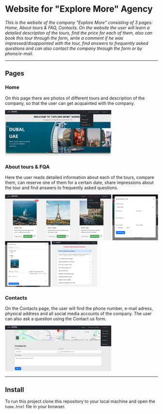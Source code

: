 # Website for "Explore More" Agency

*This is the website of the company "Explore More"  consisting of 3 pages: Home, About tours & FAQ, Contacts. On the website the user will learn a detailed description of the tours, find the price for each of them, also can book this tour through the form, write a comment if he was impressed/disappointed with the tour, find answers to frequently asked questions and can also contact the company through the form or by phone/e-mail.*

---

## Pages




### Home

On this page there are photos of different tours and description of the company, so that the user can get acquainted with the company.


<img src="./img_for_readme/home.png" alt="Описание" width="350" height="150" onclick="window.open('./img_for_readme/home.png')">






### About tours & FQA

Here the user reads detailed information about each of the tours, compare them, can reserve one of them for a certain date, share impressions about the tour and find answers to frequently asked questions.


<img src="./img_for_readme/aboutTours.png" alt="Описание" width="350" height="150" onclick="window.open('./img_for_readme/home.png')">
<img src="./img_for_readme/reservForm.png" alt="Описание" width="150" height="150" onclick="window.open('./img_for_readme/home.png')">
<img src="./img_for_readme/commentsForm.png" alt="Описание" width="150" height="150" onclick="window.open('./img_for_readme/home.png')">
<img src="./img_for_readme/FAQ.png" alt="Описание" width="150" height="150" onclick="window.open('./img_for_readme/home.png')">





### Contacts

On the Contacts page, the user will find the phone number, e-mail adress, physical address and all social media accounts of the company. The user can also ask a question using the Contact us form.


<img src="./img_for_readme/contactUsForm.png" alt="Описание" width="350" height="150" onclick="window.open('./img_for_readme/contactUsForm.png')">


---

## Install

To run this project clone this repository to your local machine and open the ``home.html`` file in your browser.
